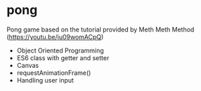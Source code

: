 # pong
Pong game based on the tutorial provided by Meth Meth Method (https://youtu.be/ju09womACpQ)

- Object Oriented Programming
- ES6 class with getter and setter
- Canvas
- requestAnimationFrame()
- Handling user input